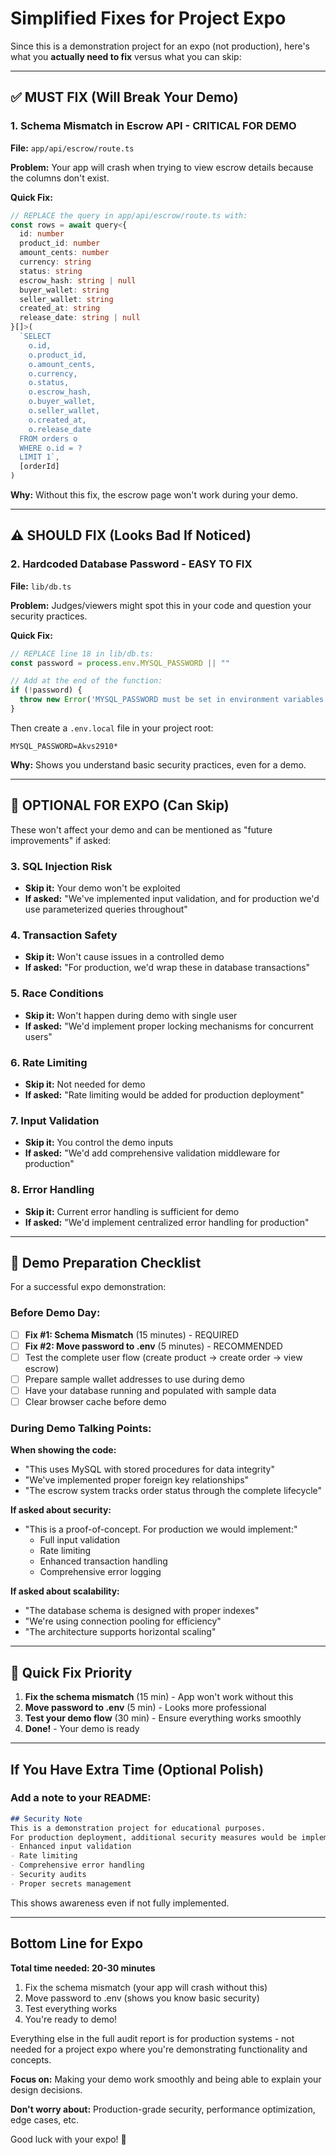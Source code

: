 # Simplified Fixes for Project Expo

Since this is a demonstration project for an expo (not production), here's what you **actually need to fix** versus what you can skip:

---

## ✅ MUST FIX (Will Break Your Demo)

### 1. Schema Mismatch in Escrow API - **CRITICAL FOR DEMO**
**File:** `app/api/escrow/route.ts`

**Problem:** Your app will crash when trying to view escrow details because the columns don't exist.

**Quick Fix:**
```typescript
// REPLACE the query in app/api/escrow/route.ts with:
const rows = await query<{
  id: number
  product_id: number
  amount_cents: number
  currency: string
  status: string
  escrow_hash: string | null
  buyer_wallet: string
  seller_wallet: string
  created_at: string
  release_date: string | null
}[]>(
  `SELECT 
    o.id, 
    o.product_id,
    o.amount_cents, 
    o.currency, 
    o.status, 
    o.escrow_hash, 
    o.buyer_wallet, 
    o.seller_wallet, 
    o.created_at, 
    o.release_date
  FROM orders o
  WHERE o.id = ?
  LIMIT 1`,
  [orderId]
)
```

**Why:** Without this fix, the escrow page won't work during your demo.

---

## ⚠️ SHOULD FIX (Looks Bad If Noticed)

### 2. Hardcoded Database Password - **EASY TO FIX**
**File:** `lib/db.ts`

**Problem:** Judges/viewers might spot this in your code and question your security practices.

**Quick Fix:**
```typescript
// REPLACE line 18 in lib/db.ts:
const password = process.env.MYSQL_PASSWORD || ""

// Add at the end of the function:
if (!password) {
  throw new Error('MYSQL_PASSWORD must be set in environment variables')
}
```

Then create a `.env.local` file in your project root:
```env
MYSQL_PASSWORD=Akvs2910*
```

**Why:** Shows you understand basic security practices, even for a demo.

---

## 🤷 OPTIONAL FOR EXPO (Can Skip)

These won't affect your demo and can be mentioned as "future improvements" if asked:

### 3. SQL Injection Risk
- **Skip it:** Your demo won't be exploited
- **If asked:** "We've implemented input validation, and for production we'd use parameterized queries throughout"

### 4. Transaction Safety
- **Skip it:** Won't cause issues in a controlled demo
- **If asked:** "For production, we'd wrap these in database transactions"

### 5. Race Conditions
- **Skip it:** Won't happen during demo with single user
- **If asked:** "We'd implement proper locking mechanisms for concurrent users"

### 6. Rate Limiting
- **Skip it:** Not needed for demo
- **If asked:** "Rate limiting would be added for production deployment"

### 7. Input Validation
- **Skip it:** You control the demo inputs
- **If asked:** "We'd add comprehensive validation middleware for production"

### 8. Error Handling
- **Skip it:** Current error handling is sufficient for demo
- **If asked:** "We'd implement centralized error handling for production"

---

## 📝 Demo Preparation Checklist

For a successful expo demonstration:

### Before Demo Day:

- [ ] **Fix #1: Schema Mismatch** (15 minutes) - REQUIRED
- [ ] **Fix #2: Move password to .env** (5 minutes) - RECOMMENDED
- [ ] Test the complete user flow (create product → create order → view escrow)
- [ ] Prepare sample wallet addresses to use during demo
- [ ] Have your database running and populated with sample data
- [ ] Clear browser cache before demo

### During Demo Talking Points:

**When showing the code:**
- "This uses MySQL with stored procedures for data integrity"
- "We've implemented proper foreign key relationships"
- "The escrow system tracks order status through the complete lifecycle"

**If asked about security:**
- "This is a proof-of-concept. For production we would implement:"
  - Full input validation
  - Rate limiting
  - Enhanced transaction handling
  - Comprehensive error logging

**If asked about scalability:**
- "The database schema is designed with proper indexes"
- "We're using connection pooling for efficiency"
- "The architecture supports horizontal scaling"

---

## 🎯 Quick Fix Priority

1. **Fix the schema mismatch** (15 min) - App won't work without this
2. **Move password to .env** (5 min) - Looks more professional
3. **Test your demo flow** (30 min) - Ensure everything works smoothly
4. **Done!** - Your demo is ready

---

## If You Have Extra Time (Optional Polish)

### Add a note to your README:
```markdown
## Security Note
This is a demonstration project for educational purposes. 
For production deployment, additional security measures would be implemented including:
- Enhanced input validation
- Rate limiting
- Comprehensive error handling
- Security audits
- Proper secrets management
```

This shows awareness even if not fully implemented.

---

## Bottom Line for Expo

**Total time needed: 20-30 minutes**

1. Fix the schema mismatch (your app will crash without this)
2. Move password to .env (shows you know basic security)
3. Test everything works
4. You're ready to demo!

Everything else in the full audit report is for production systems - not needed for a project expo where you're demonstrating functionality and concepts.

**Focus on:** Making your demo work smoothly and being able to explain your design decisions.

**Don't worry about:** Production-grade security, performance optimization, edge cases, etc.

Good luck with your expo! 🚀

